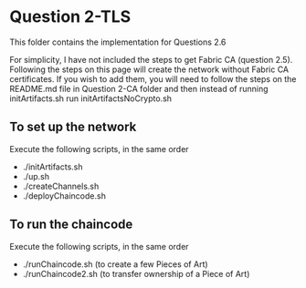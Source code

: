 # Question 2-TLS

This folder contains the implementation for Questions 2.6

For simplicity, I have not included the steps to get Fabric CA (question 2.5). Following the steps on this page will create the network without Fabric CA certificates. If you wish to add them, you will need to follow the steps on the README.md file in Question 2-CA folder and then instead of running initArtifacts.sh run initArtifactsNoCrypto.sh

## To set up the network

Execute the following scripts, in the same order

- ./initArtifacts.sh		
- ./up.sh
- ./createChannels.sh
- ./deployChaincode.sh

## To run the chaincode

Execute the following scripts, in the same order

- ./runChaincode.sh     (to create a few Pieces of Art)
- ./runChaincode2.sh   (to transfer ownership of a Piece of Art)